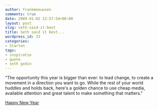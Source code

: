 ```yaml
---
author: frankmeeuwsen
comments: true
date: 2009-01-02 22:57:54+00:00
layout: post
slug: seth-said-it-best
title: Seth said it best...
wordpress_id: 33
categories:
- Starten
tags:
- inspiratie
- quote
- seth godin
---
```


"The opportunity this year is bigger than ever: to lead change, to create a movement in a direction you want to go. While the rest of your world huddles and holds back, here's a golden chance to use cheap media, available attention and great talent to make something that matters."



[Happy New Year](http://sethgodin.typepad.com/seths_blog/2009/01/happy-new-year.html)
